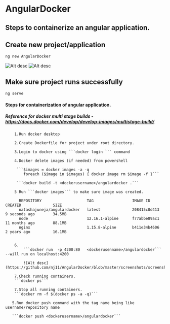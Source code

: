 # AngularDocker

## Steps to containerize an angular application.

## Create new project/application

```ng new AngularDocker```

![Alt desc](https://github.com/nj11/AngularDocker/blob/master/screenshots/screenshot1.png)
![Alt desc](https://github.com/nj11/AngularDocker/blob/master/screenshots/screenshot2.png)

## Make sure project runs successfully

```ng serve```

#### Steps for containerization of angular application.  

##### Reference for docker multi stage builds - https://docs.docker.com/develop/develop-images/multistage-build/      
        
        1.Run docker desktop

        2.Create Dockerfile for project under root directory.

        3.Login to docker using ```docker login ``` command

        4.Docker delete images (if needed) from powershell

         ```$images = docker images -a -q
            foreach ($image in $images) { docker image rm $image -f }```

         ```docker build -t <dockerusername>/angulardocker .```
        
        5 Run ```docker images``` to make sure image was created.
         
          REPOSITORY                    TAG                 IMAGE ID            CREATED              SIZE
          natashajuneja/angulardocker   latest              208415c0d413        9 seconds ago        34.5MB
          node                          12.16.1-alpine      f77abbe89ac1        11 months ago        88.1MB
          nginx                         1.15.8-alpine       b411e34b4606        2 years ago          16.1MB
          
               
        6.  
            ```docker run  -p 4200:80   <dockerusenname>/angulardocker``` --will run on localhost:4200
            
            ![Alt desc](https://github.com/nj11/AngularDocker/blob/master/screenshots/screenshot2.png)
                 
        7.Check running containers.
        ```docker ps```
        
        7.Stop all running containers.
        ```docker rm -f $(docker ps -a -q)```
                        
       5.Run docker push command with the tag name being like username/repository name
       
       ```docker push <dockerusername>/angulardocker```

